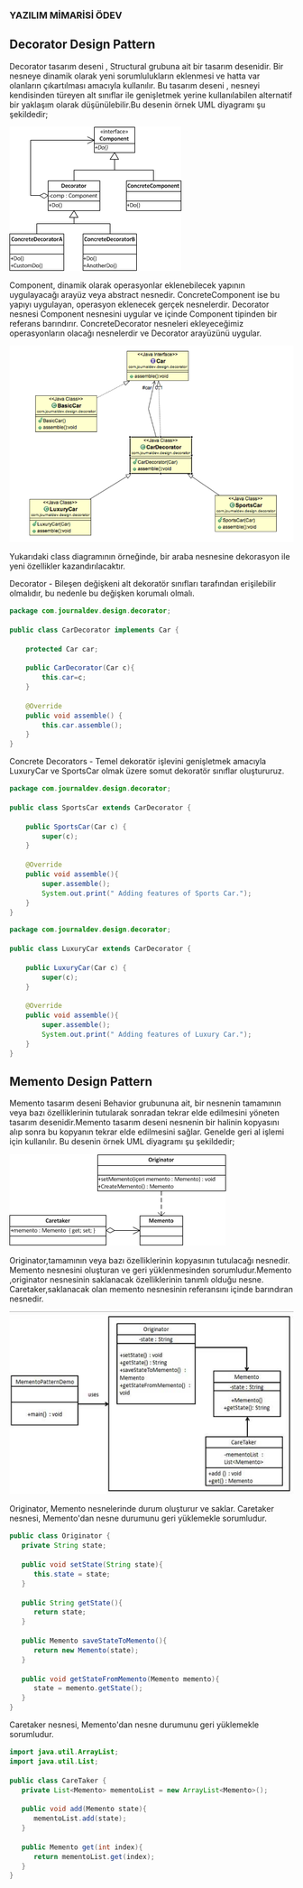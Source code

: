 ### YAZILIM MİMARİSİ ÖDEV

## Decorator Design Pattern

Decorator tasarım deseni , Structural grubuna ait bir tasarım desenidir. Bir nesneye dinamik olarak yeni sorumlulukların eklenmesi ve hatta var olanların çıkartılması amacıyla kullanılır. Bu tasarım deseni , nesneyi kendisinden türeyen alt sınıflar ile genişletmek yerine kullanılabilen alternatif bir yaklaşım olarak düşünülebilir.Bu desenin örnek UML diyagramı şu şekildedir;

![Image of Class](https://github.com/berfinnmutlu/YazilimMimarisiOdev/blob/master/decorator_uml.png)

Component, dinamik olarak operasyonlar eklenebilecek yapının uygulayacağı arayüz veya abstract nesnedir. ConcreteComponent ise bu yapıyı uygulayan, operasyon eklenecek gerçek nesnelerdir. Decorator nesnesi Component nesnesini uygular ve içinde Component tipinden bir referans barındırır. ConcreteDecorator nesneleri ekleyeceğimiz operasyonların olacağı nesnelerdir ve Decorator arayüzünü uygular.

![Image of Class](https://github.com/berfinnmutlu/YazilimMimarisiOdev/blob/master/class.png)

Yukarıdaki class diagramının örneğinde, bir araba nesnesine dekorasyon ile yeni özellikler kazandırılacaktır.



Decorator - Bileşen değişkeni alt dekoratör sınıfları tarafından erişilebilir olmalıdır, bu nedenle bu değişken korumalı olmalı.

```java
package com.journaldev.design.decorator;

public class CarDecorator implements Car {

	protected Car car;
	
	public CarDecorator(Car c){
		this.car=c;
	}
	
	@Override
	public void assemble() {
		this.car.assemble();
	}
}
```

Concrete Decorators - Temel dekoratör işlevini genişletmek amacıyla LuxuryCar ve SportsCar olmak üzere somut dekoratör sınıflar oluştururuz.

```java
package com.journaldev.design.decorator;

public class SportsCar extends CarDecorator {

	public SportsCar(Car c) {
		super(c);
	}

	@Override
	public void assemble(){
		super.assemble();
		System.out.print(" Adding features of Sports Car.");
	}
}
```


```java
package com.journaldev.design.decorator;

public class LuxuryCar extends CarDecorator {

	public LuxuryCar(Car c) {
		super(c);
	}
	
	@Override
	public void assemble(){
		super.assemble();
		System.out.print(" Adding features of Luxury Car.");
	}
}
```

## Memento Design Pattern

Memento tasarım deseni Behavior grubununa ait, bir nesnenin tamamının veya bazı özelliklerinin tutularak sonradan tekrar elde edilmesini yöneten tasarım desenidir.Memento tasarım deseni nesnenin bir halinin kopyasını alıp sonra bu kopyanın tekrar elde edilmesini sağlar. Genelde geri al işlemi için kullanılır. Bu desenin örnek UML diyagramı şu şekildedir;

![Image of Class](https://github.com/berfinnmutlu/YazilimMimarisiOdev/blob/master/memento_uml.png)

Originator,tamamının veya bazı özelliklerinin kopyasının tutulacağı nesnedir. Memento nesnesini oluşturan ve geri yüklenmesinden sorumludur.Memento ,originator nesnesinin saklanacak özelliklerinin tanımlı olduğu nesne. Caretaker,saklanacak olan memento nesnesinin referansını içinde barındıran nesnedir.

![Image of Class](https://github.com/berfinnmutlu/YazilimMimarisiOdev/blob/master/memento_pattern_uml_diagram.jpg)

Originator, Memento nesnelerinde durum oluşturur ve saklar. Caretaker nesnesi, Memento'dan nesne durumunu geri yüklemekle sorumludur.

```java
public class Originator {
   private String state;

   public void setState(String state){
      this.state = state;
   }

   public String getState(){
      return state;
   }

   public Memento saveStateToMemento(){
      return new Memento(state);
   }

   public void getStateFromMemento(Memento memento){
      state = memento.getState();
   }
}
```

Caretaker nesnesi, Memento'dan nesne durumunu geri yüklemekle sorumludur.

```java
import java.util.ArrayList;
import java.util.List;

public class CareTaker {
   private List<Memento> mementoList = new ArrayList<Memento>();

   public void add(Memento state){
      mementoList.add(state);
   }

   public Memento get(int index){
      return mementoList.get(index);
   }
}
```
